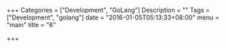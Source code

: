 +++
Categories = ["Development", "GoLang"]
Description = ""
Tags = ["Development", "golang"]
date = "2016-01-05T05:13:33+08:00"
menu = "main"
title = "6"

+++

